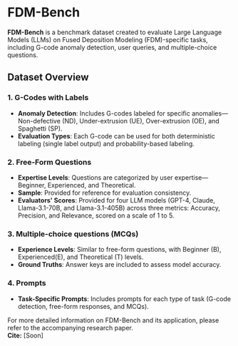 #  FDM-Bench

**FDM-Bench** is a benchmark dataset created to evaluate Large Language Models (LLMs) on Fused Deposition Modeling (FDM)-specific tasks, including G-code anomaly detection, user queries, and multiple-choice questions.

## Dataset Overview

### 1. G-Codes with Labels
- **Anomaly Detection**: Includes G-codes labeled for specific anomalies—Non-defective (ND), Under-extrusion (UE), Over-extrusion (OE), and Spaghetti (SP).
- **Evaluation Types**: Each G-code can be used for both deterministic labeling (single label output) and probability-based labeling.

### 2. Free-Form Questions
- **Expertise Levels**: Questions are categorized by user expertise—Beginner, Experienced, and Theoretical.
- **Sample**: Provided for reference for evaluation consistency.
- **Evaluators' Scores**: Provided for four LLM models (GPT-4, Claude, Llama-3.1-70B, and Llama-3.1-405B) across three metrics: Accuracy, Precision, and Relevance, scored on a scale of 1 to 5.

### 3. Multiple-choice questions (MCQs)
- **Experience Levels**: Similar to free-form questions, with Beginner (B), Experienced(E), and Theoretical (T) levels.
- **Ground Truths**: Answer keys are included to assess model accuracy.

### 4. Prompts
- **Task-Specific Prompts**: Includes prompts for each type of task (G-code detection, free-form responses, and MCQs).

For more detailed information on FDM-Bench and its application, please refer to the accompanying research paper.  
**Cite:** [Soon]
